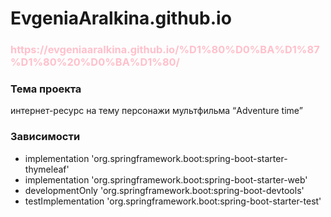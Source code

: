 # EvgeniaAralkina.github.io
<h3><span style="color: pink"> https://evgeniaaralkina.github.io/%D1%80%D0%BA%D1%87%D1%80%20%D0%BA%D1%80/ </span></h3>
<h3>Тема проекта</h3>
интернет-ресурс на тему персонажи мультфильма “Adventure time”
<h3>Зависимости</h3>
    <ul>
   <li>implementation 'org.springframework.boot:spring-boot-starter-thymeleaf'</li>
    <li>implementation 'org.springframework.boot:spring-boot-starter-web'</li>
    <li>developmentOnly 'org.springframework.boot:spring-boot-devtools'</li>
    <li>testImplementation 'org.springframework.boot:spring-boot-starter-test'</li>
   </ul>


